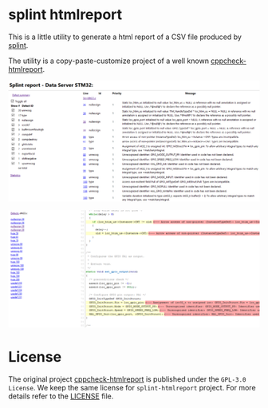 # splint htmlreport

This is a little utility to generate a html report of a CSV file produced by [splint](https://github.com/splintchecker/splint).

The utility is a copy-paste-customize project of a well known [cppcheck-htmlreport](https://github.com/danmar/cppcheck/tree/main/htmlreport).

![image](images/screenshot_1.png)

![image](images/screenshot_2.png)

# License

The original project [cppcheck-htmlreport](https://github.com/danmar/cppcheck/tree/main/htmlreport) is published under the `GPL-3.0 License`. We keep the same license for `splint-htmlreport` project. For more details refer to the [LICENSE](LICENSE) file.